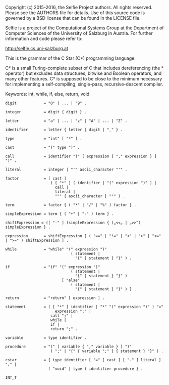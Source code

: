 Copyright (c) 2015-2016, the Selfie Project authors. All rights reserved. Please see the AUTHORS file for details. Use of this source code is governed by a BSD license that can be found in the LICENSE file.

Selfie is a project of the Computational Systems Group at the Department of Computer Sciences of the University of Salzburg in Austria. For further information and code please refer to:

http://selfie.cs.uni-salzburg.at

This is the grammar of the C Star (C*) programming language.

C* is a small Turing-complete subset of C that includes dereferencing (the * operator) but excludes data structures, bitwise and Boolean operators, and many other features. C* is supposed to be close to the minimum necessary for implementing a self-compiling, single-pass, recursive-descent compiler.

Keywords: int, while, if, else, return, void

```
digit            = "0" | ... | "9" .

integer          = digit { digit } .

letter           = "a" | ... | "z" | "A" | ... | "Z" .

identifier       = letter { letter | digit | "_" } .

type             = "int" [ "*" ] .

cast             = "(" type ")" .

call             = identifier "(" [ expression { "," expression } ] ")" .

literal          = integer | "'" ascii_character "'" .

factor           = [ cast ] 
                    ( [ "*" ] ( identifier | "(" expression ")" ) |
                      call |
                      literal |
                      """ { ascii_character } """ ) .

term             = factor { ( "*" | "/" | "%" ) factor } .

simpleExpression = term { ( "+" | "-" ) term } .

shiftExpression = ([ "-" ] )simpleExpression { („<<„ | „>>“) simpleExpression } .

expression       = shiftExpression [ ( "==" | "!=" | "<" | ">" | "<=" | ">=" ) shiftExpression ] .

while            = "while" "(" expression ")" 
                             ( statement |
                               "{" { statement } "}" ) .

if               = "if" "(" expression ")" 
                             ( statement | 
                               "{" { statement } "}" ) 
                         [ "else"
                             ( statement |
                               "{" { statement } "}" ) ] .

return           = "return" [ expression ] .

statement        = ( [ "*" ] identifier | "*" "(" expression ")" ) "="
                      expression ";" |
                    call ";" | 
                    while | 
                    if | 
                    return ";" .

variable         = type identifier .

procedure        = "(" [ variable { "," variable } ] ")" 
                    ( ";" | "{" { variable ";" } { statement } "}" ) .

cstar            = { type identifier [ "=" [ cast ] [ "-" ] literal ] ";" |
                   ( "void" | type ) identifier procedure } .

INT_T
```